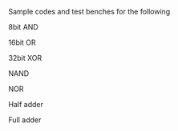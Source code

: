 Sample codes and test benches for the following

8bit AND

16bit OR

32bit XOR

NAND

NOR

Half adder

Full adder

